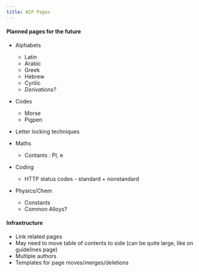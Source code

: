 ```yaml
---
title: WIP Pages
---
```


#### Planned pages for the future

- Alphabets
    - Latin
    - Arabic
    - Greek
    - Hebrew
    - Cyrilic
    - _Derivations?_

- Codes
    - Morse
    - Pigpen

- Letter locking techniques

- Maths
    - Contants : PI, e

- Coding
    - HTTP status codes - standard + nonstandard

- Physics/Chem
    - Constants
    - Common Alloys?

#### Infrastructure
- Link related pages
- May need to move table of contents to side (can be quite large, like on guidelines page)
- Multiple authors
- Templates for page moves/merges/deletions